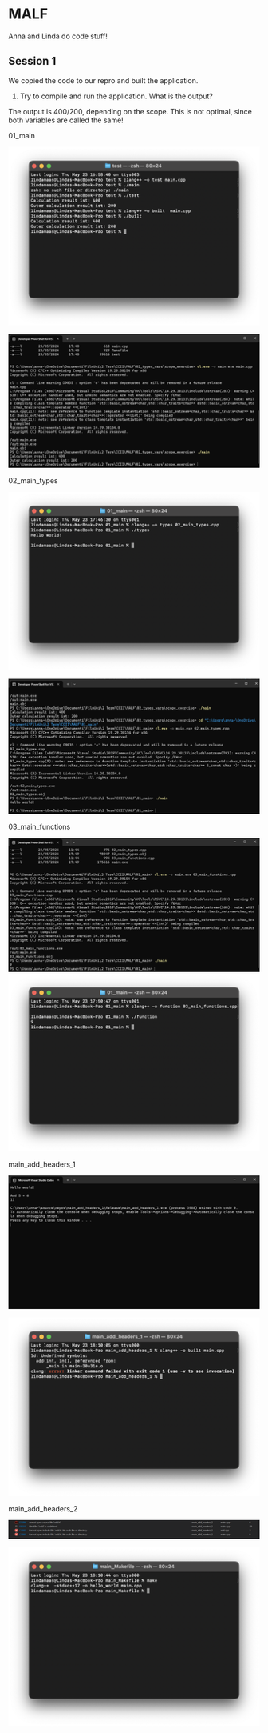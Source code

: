 # MALF
Anna and Linda do code stuff!

## Session 1

We copied the code to our repro and built the application. 
1. Try to compile and run the application. What is the output?
   
The output is 400/200, depending on the scope. This is not optimal, since both variables are called the same! 

01_main

![alt text](<01_main/img/Bildschirmfoto 2024-05-23 um 17.06.53.png>)

![alt text](<01_main/img/Screenshot 2024-05-23 174409.png>)

02_main_types

![alt text](<01_main/img/Bildschirmfoto 2024-05-23 um 17.47.58.png>)

![alt text](01_main/img/02_main_types_built.png)

03_main_functions

![alt text](01_main/img/03_main_functions_built.png)
![alt text](<01_main/img/Bildschirmfoto 2024-05-23 um 17.58.08.png>)

main_add_headers_1

![alt text](01_main/img/main_add_headers_1.png)

![alt text](<01_main/img/Bildschirmfoto 2024-05-23 um 18.10.57.png>)

main_add_headers_2

![alt text](01_main/img/main_add_headers_2_error.png)

![alt text](<01_main/img/Bildschirmfoto 2024-05-23 um 18.17.35.png>)